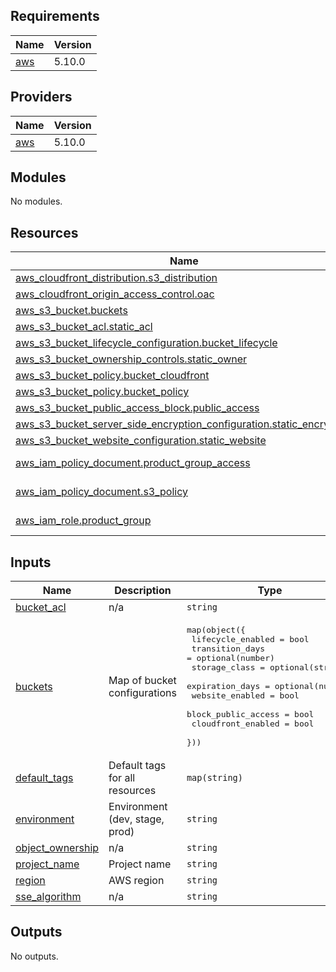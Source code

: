 ## Requirements

| Name | Version |
|------|---------|
| <a name="requirement_aws"></a> [aws](#requirement\_aws) | 5.10.0 |

## Providers

| Name | Version |
|------|---------|
| <a name="provider_aws"></a> [aws](#provider\_aws) | 5.10.0 |

## Modules

No modules.

## Resources

| Name | Type |
|------|------|
| [aws_cloudfront_distribution.s3_distribution](https://registry.terraform.io/providers/hashicorp/aws/5.10.0/docs/resources/cloudfront_distribution) | resource |
| [aws_cloudfront_origin_access_control.oac](https://registry.terraform.io/providers/hashicorp/aws/5.10.0/docs/resources/cloudfront_origin_access_control) | resource |
| [aws_s3_bucket.buckets](https://registry.terraform.io/providers/hashicorp/aws/5.10.0/docs/resources/s3_bucket) | resource |
| [aws_s3_bucket_acl.static_acl](https://registry.terraform.io/providers/hashicorp/aws/5.10.0/docs/resources/s3_bucket_acl) | resource |
| [aws_s3_bucket_lifecycle_configuration.bucket_lifecycle](https://registry.terraform.io/providers/hashicorp/aws/5.10.0/docs/resources/s3_bucket_lifecycle_configuration) | resource |
| [aws_s3_bucket_ownership_controls.static_owner](https://registry.terraform.io/providers/hashicorp/aws/5.10.0/docs/resources/s3_bucket_ownership_controls) | resource |
| [aws_s3_bucket_policy.bucket_cloudfront](https://registry.terraform.io/providers/hashicorp/aws/5.10.0/docs/resources/s3_bucket_policy) | resource |
| [aws_s3_bucket_policy.bucket_policy](https://registry.terraform.io/providers/hashicorp/aws/5.10.0/docs/resources/s3_bucket_policy) | resource |
| [aws_s3_bucket_public_access_block.public_access](https://registry.terraform.io/providers/hashicorp/aws/5.10.0/docs/resources/s3_bucket_public_access_block) | resource |
| [aws_s3_bucket_server_side_encryption_configuration.static_encryption](https://registry.terraform.io/providers/hashicorp/aws/5.10.0/docs/resources/s3_bucket_server_side_encryption_configuration) | resource |
| [aws_s3_bucket_website_configuration.static_website](https://registry.terraform.io/providers/hashicorp/aws/5.10.0/docs/resources/s3_bucket_website_configuration) | resource |
| [aws_iam_policy_document.product_group_access](https://registry.terraform.io/providers/hashicorp/aws/5.10.0/docs/data-sources/iam_policy_document) | data source |
| [aws_iam_policy_document.s3_policy](https://registry.terraform.io/providers/hashicorp/aws/5.10.0/docs/data-sources/iam_policy_document) | data source |
| [aws_iam_role.product_group](https://registry.terraform.io/providers/hashicorp/aws/5.10.0/docs/data-sources/iam_role) | data source |

## Inputs

| Name | Description | Type | Default | Required |
|------|-------------|------|---------|:--------:|
| <a name="input_bucket_acl"></a> [bucket\_acl](#input\_bucket\_acl) | n/a | `string` | `"private"` | no |
| <a name="input_buckets"></a> [buckets](#input\_buckets) | Map of bucket configurations | <pre>map(object({<br/>    lifecycle_enabled   = bool<br/>    transition_days     = optional(number)<br/>    storage_class       = optional(string)<br/>    expiration_days     = optional(number)<br/>    website_enabled     = bool<br/>    block_public_access = bool<br/>    cloudfront_enabled  = bool<br/>  }))</pre> | n/a | yes |
| <a name="input_default_tags"></a> [default\_tags](#input\_default\_tags) | Default tags for all resources | `map(string)` | `{}` | no |
| <a name="input_environment"></a> [environment](#input\_environment) | Environment (dev, stage, prod) | `string` | n/a | yes |
| <a name="input_object_ownership"></a> [object\_ownership](#input\_object\_ownership) | n/a | `string` | `"BucketOwnerEnforced"` | no |
| <a name="input_project_name"></a> [project\_name](#input\_project\_name) | Project name | `string` | n/a | yes |
| <a name="input_region"></a> [region](#input\_region) | AWS region | `string` | n/a | yes |
| <a name="input_sse_algorithm"></a> [sse\_algorithm](#input\_sse\_algorithm) | n/a | `string` | `"AES256"` | no |

## Outputs

No outputs.
